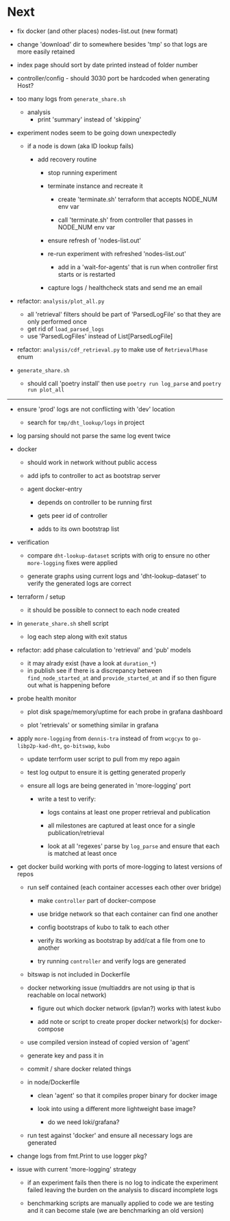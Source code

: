 # Next

  * fix docker (and other places) nodes-list.out (new format)

  * change 'download' dir to somewhere besides 'tmp' so that logs are more easily retained

  * index page should sort by date printed instead of folder number

  * controller/config - should 3030 port be hardcoded when generating Host?

  * too many logs from `generate_share.sh`
    * analysis
      * print 'summary' instead of 'skipping'

  * experiment nodes seem to be going down unexpectedly

    * if a node is down (aka ID lookup fails)

      * add recovery routine

        * stop running experiment

        * terminate instance and recreate it

          * create 'terminate.sh' terraform that accepts NODE_NUM env var

          * call 'terminate.sh' from controller that passes in NODE_NUM env var

        * ensure refresh of 'nodes-list.out'

        * re-run experiment with refreshed 'nodes-list.out'

          * add in a 'wait-for-agents' that is run when controller first starts or is restarted

        * capture logs / healthcheck stats and send me an email


  * refactor: `analysis/plot_all.py`
    * all 'retrieval' filters should be part of 'ParsedLogFile' so that they are only performed once
    * get rid of `load_parsed_logs`
    * use 'ParsedLogFiles' instead of  List[ParsedLogFile]

  * refactor: `analysis/cdf_retrieval.py` to make use of `RetrievalPhase` enum

  * `generate_share.sh`
    * should call 'poetry install' then use `poetry run log_parse` and `poetry run plot_all`

---

  * ensure 'prod' logs are not conflicting with 'dev' location
    * search for `tmp/dht_lookup/logs` in project

  * log parsing should not parse the same log event twice

  * docker

    * should work in network without public access

    * add ipfs to controller to act as bootstrap server

    * agent docker-entry

      * depends on controller to be running first

      * gets peer id of controller

      * adds to its own bootstrap list


  * verification

    * compare `dht-lookup-dataset` scripts with orig to ensure no other `more-logging` fixes were applied

    * generate graphs using current logs and 'dht-lookup-dataset' to verify the generated logs are correct

  * terraform / setup

    * it should be possible to connect to each node created

  * in `generate_share.sh` shell script

    * log each step along with exit status

  * refactor: add phase calculation to 'retrieval' and 'pub' models
    * it may alrady exist (have a look at `duration_*`)
    * in publish see if there is a discrepancy between `find_node_started_at` and `provide_started_at` and if so then figure out what is happening before

  * probe health monitor

    * plot disk spage/memory/uptime for each probe in grafana dashboard

    * plot 'retrievals' or something similar in grafana


  * apply `more-logging` from `dennis-tra` instead of from `wcgcyx` to `go-libp2p-kad-dht`, `go-bitswap`, `kubo`

    * update terrform user script to pull from my repo again

    * test log output to ensure it is getting generated  properly

    * ensure all logs are being generated in 'more-logging' port

      * write a test to verify:

        * logs contains at least one proper retrieval and publication

        * all milestones are captured at least once for a single publication/retrieval

        * look at all 'regexes' parse by `log_parse` and ensure that each is matched at least once

  * get docker build working with ports of more-logging to latest versions of repos

    * run self contained (each container accesses each other over bridge)

      * make `controller` part of docker-compose

      * use bridge network so that each container can find one another

      * config bootstraps of kubo to talk to each other

      * verify its working as bootstrap by add/cat a file from one to another

      * try running `controller` and verify logs are generated


    * bitswap is not included in Dockerfile

    * docker networking issue (multiaddrs are not using ip that is reachable on local network)

      * figure out which docker network (ipvlan?) works with latest kubo

      * add note or script to create proper docker network(s) for docker-compose

    * use compiled version instead of copied version of 'agent'

    * generate key and pass it in

    * commit / share docker related things

    * in node/Dockerfile

      * clean 'agent' so that it compiles proper binary for docker image

      * look into using a different more lightweight base image?

        * do we need loki/grafana?

    * run test against 'docker' and ensure all necessary logs are generated

  * change logs from fmt.Print to use logger pkg?

  * issue with current 'more-logging' strategy

    * if an experiment fails then there is no log to indicate the experiment failed leaving the burden on the analysis to discard incomplete logs

    * benchmarking scripts are manually applied to code we are testing and it can become stale (we are benchmarking an old version)
